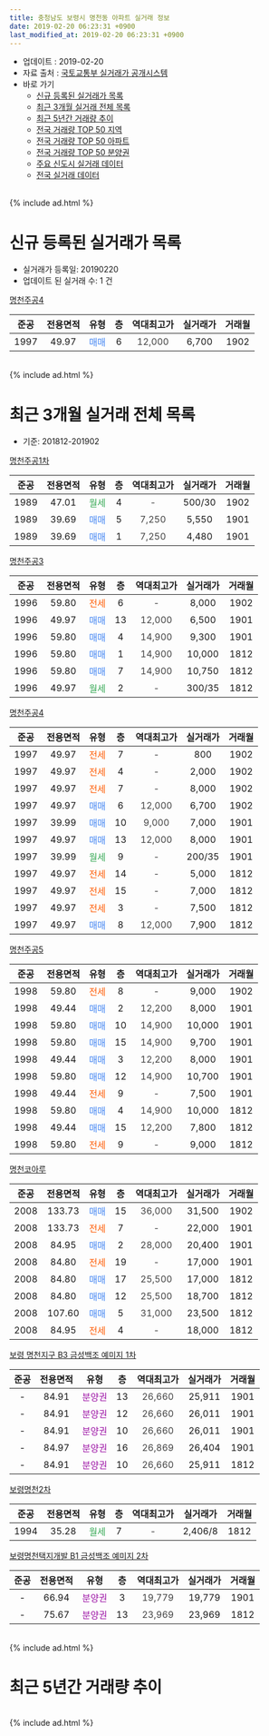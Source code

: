 ```yaml
---
title: 충청남도 보령시 명천동 아파트 실거래 정보
date: 2019-02-20 06:23:31 +0900
last_modified_at: 2019-02-20 06:23:31 +0900
---
```


* 업데이트 : 2019-02-20
* 자료 출처 : [국토교통부 실거래가 공개시스템](http://rt.molit.go.kr)
* 바로 가기
    * [신규 등록된 실거래가 목록](#신규-등록된-실거래가-목록)
    * [최근 3개월 실거래 전체 목록](#최근-3개월-실거래-전체-목록)
    * [최근 5년간 거래량 추이](#최근-5년간-거래량-추이)
    * [전국 거래량 TOP 50 지역](https://inasie.github.io/apt-trade-info/최근-3개월-전국에서-가장-거래가-많이-발생한-지역)
    * [전국 거래량 TOP 50 아파트](https://inasie.github.io/apt-trade-info/최근-3개월-전국에서-가장-거래가-많이-발생한-아파트)
    * [전국 거래량 TOP 50 분양권](https://inasie.github.io/apt-trade-info/최근-3개월-전국에서-가장-거래가-많이-발생한-분양권)
    * [주요 신도시 실거래 데이터](https://inasie.github.io/apt-trade-info/주요-신도시)
    * [전국 실거래 데이터](https://inasie.github.io/apt-trade-info/전국)
<br>
{% include ad.html %}
<br>

# 신규 등록된 실거래가 목록
* 실거래가 등록일: 20190220
* 업데이트 된 실거래 수: 1 건


[명천주공4](https://search.naver.com/search.naver?query=%EC%B6%A9%EC%B2%AD%EB%82%A8%EB%8F%84+%EB%B3%B4%EB%A0%B9%EC%8B%9C+%EB%AA%85%EC%B2%9C%EB%8F%99+%EB%AA%85%EC%B2%9C%EC%A3%BC%EA%B3%B54)

|준공|전용면적|유형|층|역대최고가|실거래가|거래월|
|:---:|:---:|:---:|:---:|:---:|:---:|:---:|
|1997|49.97|<span style="color:#4285f3">매매</span>|6|<span style="color:#444444">12,000</span>|6,700|1902|


<br>
{% include ad.html %}
<br>

# 최근 3개월 실거래 전체 목록
* 기준: 201812-201902


[명천주공1차](https://search.naver.com/search.naver?query=%EC%B6%A9%EC%B2%AD%EB%82%A8%EB%8F%84+%EB%B3%B4%EB%A0%B9%EC%8B%9C+%EB%AA%85%EC%B2%9C%EB%8F%99+%EB%AA%85%EC%B2%9C%EC%A3%BC%EA%B3%B51%EC%B0%A8)

|준공|전용면적|유형|층|역대최고가|실거래가|거래월|
|:---:|:---:|:---:|:---:|:---:|:---:|:---:|
|1989|47.01|<span style="color:#34a853">월세</span>|4|<span style="color:#444444">-</span>|500/30|1902|
|1989|39.69|<span style="color:#4285f3">매매</span>|5|<span style="color:#444444">7,250</span>|5,550|1901|
|1989|39.69|<span style="color:#4285f3">매매</span>|1|<span style="color:#444444">7,250</span>|4,480|1901|

[명천주공3](https://search.naver.com/search.naver?query=%EC%B6%A9%EC%B2%AD%EB%82%A8%EB%8F%84+%EB%B3%B4%EB%A0%B9%EC%8B%9C+%EB%AA%85%EC%B2%9C%EB%8F%99+%EB%AA%85%EC%B2%9C%EC%A3%BC%EA%B3%B53)

|준공|전용면적|유형|층|역대최고가|실거래가|거래월|
|:---:|:---:|:---:|:---:|:---:|:---:|:---:|
|1996|59.80|<span style="color:#ff5a00">전세</span>|6|<span style="color:#444444">-</span>|8,000|1902|
|1996|49.97|<span style="color:#4285f3">매매</span>|13|<span style="color:#444444">12,000</span>|6,500|1901|
|1996|59.80|<span style="color:#4285f3">매매</span>|4|<span style="color:#444444">14,900</span>|9,300|1901|
|1996|59.80|<span style="color:#4285f3">매매</span>|1|<span style="color:#444444">14,900</span>|10,000|1812|
|1996|59.80|<span style="color:#4285f3">매매</span>|7|<span style="color:#444444">14,900</span>|10,750|1812|
|1996|49.97|<span style="color:#34a853">월세</span>|2|<span style="color:#444444">-</span>|300/35|1812|

[명천주공4](https://search.naver.com/search.naver?query=%EC%B6%A9%EC%B2%AD%EB%82%A8%EB%8F%84+%EB%B3%B4%EB%A0%B9%EC%8B%9C+%EB%AA%85%EC%B2%9C%EB%8F%99+%EB%AA%85%EC%B2%9C%EC%A3%BC%EA%B3%B54)

|준공|전용면적|유형|층|역대최고가|실거래가|거래월|
|:---:|:---:|:---:|:---:|:---:|:---:|:---:|
|1997|49.97|<span style="color:#ff5a00">전세</span>|7|<span style="color:#444444">-</span>|800|1902|
|1997|49.97|<span style="color:#ff5a00">전세</span>|4|<span style="color:#444444">-</span>|2,000|1902|
|1997|49.97|<span style="color:#ff5a00">전세</span>|7|<span style="color:#444444">-</span>|8,000|1902|
|1997|49.97|<span style="color:#4285f3">매매</span>|6|<span style="color:#444444">12,000</span>|6,700|1902|
|1997|39.99|<span style="color:#4285f3">매매</span>|10|<span style="color:#444444">9,000</span>|7,000|1901|
|1997|49.97|<span style="color:#4285f3">매매</span>|13|<span style="color:#444444">12,000</span>|8,000|1901|
|1997|39.99|<span style="color:#34a853">월세</span>|9|<span style="color:#444444">-</span>|200/35|1901|
|1997|49.97|<span style="color:#ff5a00">전세</span>|14|<span style="color:#444444">-</span>|5,000|1812|
|1997|49.97|<span style="color:#ff5a00">전세</span>|15|<span style="color:#444444">-</span>|7,000|1812|
|1997|49.97|<span style="color:#ff5a00">전세</span>|3|<span style="color:#444444">-</span>|7,500|1812|
|1997|49.97|<span style="color:#4285f3">매매</span>|8|<span style="color:#444444">12,000</span>|7,900|1812|

[명천주공5](https://search.naver.com/search.naver?query=%EC%B6%A9%EC%B2%AD%EB%82%A8%EB%8F%84+%EB%B3%B4%EB%A0%B9%EC%8B%9C+%EB%AA%85%EC%B2%9C%EB%8F%99+%EB%AA%85%EC%B2%9C%EC%A3%BC%EA%B3%B55)

|준공|전용면적|유형|층|역대최고가|실거래가|거래월|
|:---:|:---:|:---:|:---:|:---:|:---:|:---:|
|1998|59.80|<span style="color:#ff5a00">전세</span>|8|<span style="color:#444444">-</span>|9,000|1902|
|1998|49.44|<span style="color:#4285f3">매매</span>|2|<span style="color:#444444">12,200</span>|8,000|1901|
|1998|59.80|<span style="color:#4285f3">매매</span>|10|<span style="color:#444444">14,900</span>|10,000|1901|
|1998|59.80|<span style="color:#4285f3">매매</span>|15|<span style="color:#444444">14,900</span>|9,700|1901|
|1998|49.44|<span style="color:#4285f3">매매</span>|3|<span style="color:#444444">12,200</span>|8,000|1901|
|1998|59.80|<span style="color:#4285f3">매매</span>|12|<span style="color:#444444">14,900</span>|10,700|1901|
|1998|49.44|<span style="color:#ff5a00">전세</span>|9|<span style="color:#444444">-</span>|7,500|1901|
|1998|59.80|<span style="color:#4285f3">매매</span>|4|<span style="color:#444444">14,900</span>|10,000|1812|
|1998|49.44|<span style="color:#4285f3">매매</span>|15|<span style="color:#444444">12,200</span>|7,800|1812|
|1998|59.80|<span style="color:#ff5a00">전세</span>|9|<span style="color:#444444">-</span>|9,000|1812|

[명천코아루](https://search.naver.com/search.naver?query=%EC%B6%A9%EC%B2%AD%EB%82%A8%EB%8F%84+%EB%B3%B4%EB%A0%B9%EC%8B%9C+%EB%AA%85%EC%B2%9C%EB%8F%99+%EB%AA%85%EC%B2%9C%EC%BD%94%EC%95%84%EB%A3%A8)

|준공|전용면적|유형|층|역대최고가|실거래가|거래월|
|:---:|:---:|:---:|:---:|:---:|:---:|:---:|
|2008|133.73|<span style="color:#4285f3">매매</span>|15|<span style="color:#444444">36,000</span>|31,500|1902|
|2008|133.73|<span style="color:#ff5a00">전세</span>|7|<span style="color:#444444">-</span>|22,000|1901|
|2008|84.95|<span style="color:#4285f3">매매</span>|2|<span style="color:#444444">28,000</span>|20,400|1901|
|2008|84.80|<span style="color:#ff5a00">전세</span>|19|<span style="color:#444444">-</span>|17,000|1901|
|2008|84.80|<span style="color:#4285f3">매매</span>|17|<span style="color:#444444">25,500</span>|17,000|1812|
|2008|84.80|<span style="color:#4285f3">매매</span>|12|<span style="color:#444444">25,500</span>|18,700|1812|
|2008|107.60|<span style="color:#4285f3">매매</span>|5|<span style="color:#444444">31,000</span>|23,500|1812|
|2008|84.95|<span style="color:#ff5a00">전세</span>|4|<span style="color:#444444">-</span>|18,000|1812|

[보령 명천지구 B3 금성백조 예미지 1차](https://search.naver.com/search.naver?query=%EC%B6%A9%EC%B2%AD%EB%82%A8%EB%8F%84+%EB%B3%B4%EB%A0%B9%EC%8B%9C+%EB%AA%85%EC%B2%9C%EB%8F%99+%EB%B3%B4%EB%A0%B9+%EB%AA%85%EC%B2%9C%EC%A7%80%EA%B5%AC+B3+%EA%B8%88%EC%84%B1%EB%B0%B1%EC%A1%B0+%EC%98%88%EB%AF%B8%EC%A7%80+1%EC%B0%A8)

|준공|전용면적|유형|층|역대최고가|실거래가|거래월|
|:---:|:---:|:---:|:---:|:---:|:---:|:---:|
|-|84.91|<span style="color:#9C11A5">분양권</span>|13|<span style="color:#444444">26,660</span>|25,911|1901|
|-|84.91|<span style="color:#9C11A5">분양권</span>|12|<span style="color:#444444">26,660</span>|26,011|1901|
|-|84.91|<span style="color:#9C11A5">분양권</span>|10|<span style="color:#444444">26,660</span>|26,011|1901|
|-|84.97|<span style="color:#9C11A5">분양권</span>|16|<span style="color:#444444">26,869</span>|26,404|1901|
|-|84.91|<span style="color:#9C11A5">분양권</span>|10|<span style="color:#444444">26,660</span>|25,911|1812|


<script async src="//pagead2.googlesyndication.com/pagead/js/adsbygoogle.js"></script>
<!-- 기본 -->
<ins class="adsbygoogle"
     style="display:block"
     data-ad-client="ca-pub-2446590836940007"
     data-ad-slot="1659523306"
     data-ad-format="auto"
     data-full-width-responsive="true"></ins>
<script>
(adsbygoogle = window.adsbygoogle || []).push({});
</script>


[보령명천2차](https://search.naver.com/search.naver?query=%EC%B6%A9%EC%B2%AD%EB%82%A8%EB%8F%84+%EB%B3%B4%EB%A0%B9%EC%8B%9C+%EB%AA%85%EC%B2%9C%EB%8F%99+%EB%B3%B4%EB%A0%B9%EB%AA%85%EC%B2%9C2%EC%B0%A8)

|준공|전용면적|유형|층|역대최고가|실거래가|거래월|
|:---:|:---:|:---:|:---:|:---:|:---:|:---:|
|1994|35.28|<span style="color:#34a853">월세</span>|7|<span style="color:#444444">-</span>|2,406/8|1812|

[보령명천택지개발 B1 금성백조 예미지 2차](https://search.naver.com/search.naver?query=%EC%B6%A9%EC%B2%AD%EB%82%A8%EB%8F%84+%EB%B3%B4%EB%A0%B9%EC%8B%9C+%EB%AA%85%EC%B2%9C%EB%8F%99+%EB%B3%B4%EB%A0%B9%EB%AA%85%EC%B2%9C%ED%83%9D%EC%A7%80%EA%B0%9C%EB%B0%9C+B1+%EA%B8%88%EC%84%B1%EB%B0%B1%EC%A1%B0+%EC%98%88%EB%AF%B8%EC%A7%80+2%EC%B0%A8)

|준공|전용면적|유형|층|역대최고가|실거래가|거래월|
|:---:|:---:|:---:|:---:|:---:|:---:|:---:|
|-|66.94|<span style="color:#9C11A5">분양권</span>|3|<span style="color:#444444">19,779</span>|19,779|1901|
|-|75.67|<span style="color:#9C11A5">분양권</span>|13|<span style="color:#444444">23,969</span>|23,969|1812|


<br>
{% include ad.html %}
<br>

# 최근 5년간 거래량 추이


<div style="width:100%;">
    <canvas id="deal_progress" height="200"></canvas>
</div>

<script>
new Chart(document.getElementById("deal_progress"), {
    type: 'line',
    data: {
        labels: ['201402','201403','201404','201405','201406','201407','201408','201409','201410','201411','201412','201501','201502','201503','201504','201505','201506','201507','201508','201509','201510','201511','201512','201601','201602','201603','201604','201605','201606','201607','201608','201609','201610','201611','201612','201701','201702','201703','201704','201705','201706','201707','201708','201709','201710','201711','201712','201801','201802','201803','201804','201805','201806','201807','201808','201809','201810','201811','201812','201901','201902'],
        datasets: [{
            label: '매매',
            pointRadius: 1,
            data: [11, 10, 21, 10, 12, 6, 6, 9, 15, 13, 9, 13, 13, 18, 13, 20, 21, 14, 15, 6, 20, 14, 14, 12, 16, 9, 15, 13, 11, 7, 11, 10, 12, 14, 11, 9, 19, 15, 16, 7, 18, 18, 9, 14, 10, 14, 8, 9, 6, 14, 27, 18, 16, 19, 18, 8, 15, 18, 10, 17, 2],
            borderColor: "rgba(255, 201, 14, 1)",
            backgroundColor: "rgba(255, 201, 14, 0.5)",
            fill: false,
            lineTension: 0
        },{
            label: '전월세',
            pointRadius: 1,
            data: [8, 11, 6, 3, 5, 4, 6, 5, 4, 5, 6, 3, 3, 6, 4, 1, 4, 7, 5, 6, 8, 10, 7, 6, 6, 4, 5, 9, 8, 4, 5, 4, 5, 12, 6, 9, 12, 9, 8, 4, 8, 8, 8, 6, 11, 4, 14, 12, 9, 4, 7, 5, 7, 5, 2, 6, 5, 8, 7, 4, 6],
            borderColor: "rgba(0, 141, 185, 1)",
            backgroundColor: "rgba(0, 141, 185, 0.5)",
            fill: false,
            lineTension: 0
        }
        ]
    },
    options: {
        responsive: true,
        title: {
            display: false
        },
        tooltips: {
            mode: 'index',
            intersect: false
        },
        hover: {
            mode: 'nearest',
            intersect: true
        },
        scales: {
            xAxes: [{
                display: true,
                scaleLabel: {
                    display: true,
                    labelString: '년/월'
                }
            }],
            yAxes: [{
                display: true,
                ticks: {
                    suggestedMin: 0,
                },
                scaleLabel: {
                    display: true,
                    labelString: '실거래 수'
                }
            }]
        }
    }
});

</script>


<br>
{% include ad.html %}
<br>

